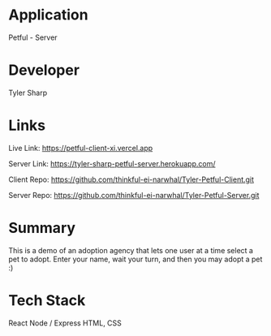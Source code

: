 # Application

Petful - Server

# Developer

Tyler Sharp

# Links

Live Link: https://petful-client-xi.vercel.app

Server Link: https://tyler-sharp-petful-server.herokuapp.com/

Client Repo: https://github.com/thinkful-ei-narwhal/Tyler-Petful-Client.git

Server Repo: https://github.com/thinkful-ei-narwhal/Tyler-Petful-Server.git

# Summary

This is a demo of an adoption agency that lets one user at a time select a pet to adopt. Enter your name, wait your turn, and then you may adopt a pet :)

# Tech Stack

React
Node / Express
HTML, CSS
